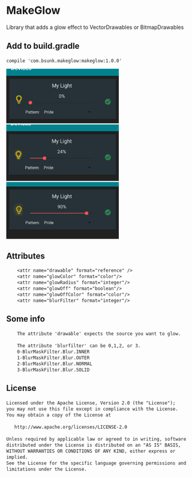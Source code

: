 # MakeGlow
Library that adds a glow effect to VectorDrawables or BitmapDrawables

## Add to build.gradle

    compile 'com.bsunk.makeglow:makeglow:1.0.0'
    
 <img src="/screenshots/Screenshot_20170301-140437.png" alt="image" width="300">
 <img src="/screenshots/Screenshot_20170301-140444.png" alt="image" width="300">
 <img src="/screenshots/Screenshot_20170301-140454.png" alt="image" width="300">

## Attributes

        <attr name="drawable" format="reference" />
        <attr name="glowColor" format="color"/>
        <attr name="glowRadius" format="integer"/>
        <attr name="glowOff" format="boolean"/>
        <attr name="glowOffColor" format="color"/>
        <attr name="blurFilter" format="integer"/>

## Some info
        The attribute 'drawable' expects the source you want to glow.
        
        The attribute 'blurfilter' can be 0,1,2, or 3.
        0-BlurMaskFilter.Blur.INNER
        1-BlurMaskFilter.Blur.OUTER
        2-BlurMaskFilter.Blur.NORMAL
        3-BlurMaskFilter.Blur.SOLID

License
-------

    Licensed under the Apache License, Version 2.0 (the "License");
    you may not use this file except in compliance with the License.
    You may obtain a copy of the License at

       http://www.apache.org/licenses/LICENSE-2.0

    Unless required by applicable law or agreed to in writing, software
    distributed under the License is distributed on an "AS IS" BASIS,
    WITHOUT WARRANTIES OR CONDITIONS OF ANY KIND, either express or implied.
    See the License for the specific language governing permissions and
    limitations under the License.
